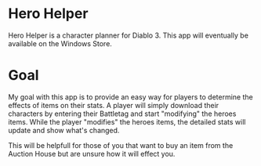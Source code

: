 Hero Helper
===========
Hero Helper is a character planner for Diablo 3.
This app will eventually be available on the Windows Store.


Goal
====
My goal with this app is to provide an easy way for players to determine the effects of items on their stats.
A player will simply download their characters by entering their Battletag and start "modifying" the heroes items.
While the player "modifies" the heroes items, the detailed stats will update and show what's changed.

This will be helpfull for those of you that want to buy an item from the Auction House but are
unsure how it will effect you.